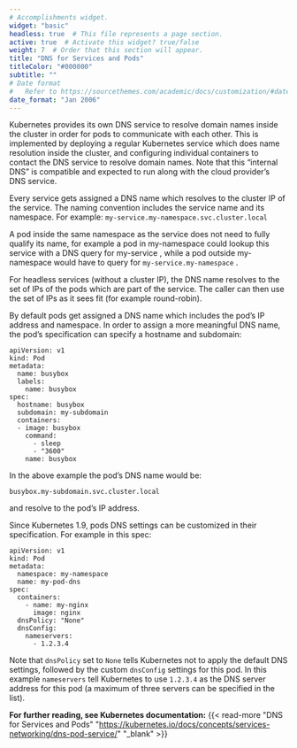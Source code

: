 ```yaml
---
# Accomplishments widget.
widget: "basic"  
headless: true  # This file represents a page section.
active: true  # Activate this widget? true/false
weight: 7  # Order that this section will appear.
title: "DNS for Services and Pods"
titleColor: "#000000"
subtitle: ""
# Date format
#   Refer to https://sourcethemes.com/academic/docs/customization/#date-format
date_format: "Jan 2006"
---
```



Kubernetes provides its own DNS service to resolve domain names inside the cluster in order for pods to communicate with each other. This is implemented by deploying a regular Kubernetes service which does name resolution inside the cluster, and configuring individual containers to contact the DNS service to resolve domain names. Note that this “internal DNS” is compatible and expected to run along with the cloud provider’s DNS service.

Every service gets assigned a DNS name which resolves to the cluster IP of the service. The naming convention includes the service name and its namespace. For example:
`my-service.my-namespace.svc.cluster.local`

A pod inside the same namespace as the service does not need to fully qualify its name, for example a pod in my-namespace could lookup this service with a DNS query for my-service , while a pod outside my-namespace would have to query for `my-service.my-namespace` .

For headless services (without a cluster IP), the DNS name resolves to the set of IPs of the pods which are part of the service. The caller can then use the set of IPs as it sees fit (for example round-robin).

By default pods get assigned a DNS name which includes the pod’s IP address and namespace. In order to assign a more meaningful DNS name, the pod’s specification can specify a hostname and subdomain:

```
apiVersion: v1
kind: Pod
metadata:
  name: busybox
  labels:
    name: busybox
spec:
  hostname: busybox
  subdomain: my-subdomain
  containers:
  - image: busybox
    command:
      - sleep
      - "3600"
    name: busybox
```

In the above example the pod’s DNS name would be:

`busybox.my-subdomain.svc.cluster.local`

and resolve to the pod’s IP address.

Since Kubernetes 1.9, pods DNS settings can be customized in their specification. For example in this spec:

```
apiVersion: v1
kind: Pod
metadata:
  namespace: my-namespace
  name: my-pod-dns
spec:
  containers:
    - name: my-nginx
      image: nginx
  dnsPolicy: "None"
  dnsConfig:
    nameservers:
      - 1.2.3.4
```

Note that `dnsPolicy` set to `None` tells Kubernetes not to apply the default DNS settings, followed by the custom `dnsConfig` settings for this pod. In this example `nameservers` tell Kubernetes to use `1.2.3.4` as the DNS server address for this pod (a maximum of three servers can be specified in the list).

**For further reading, see Kubernetes documentation:** {{< read-more "DNS for Services and Pods" "https://kubernetes.io/docs/concepts/services-networking/dns-pod-service/" "_blank" >}}



